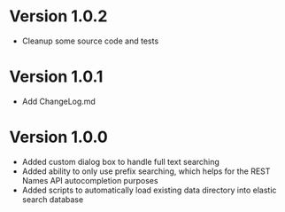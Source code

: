 # Version 1.0.2

- Cleanup some source code and tests

# Version 1.0.1

- Add ChangeLog.md

# Version 1.0.0

- Added custom dialog box to handle full text searching
- Added ability to only use prefix searching, which helps for the REST Names API autocompletion purposes
- Added scripts to automatically load existing data directory into elastic search database
